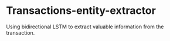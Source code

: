 # Transactions-entity-extractor
Using bidirectional LSTM to extract valuable information from the transaction.


